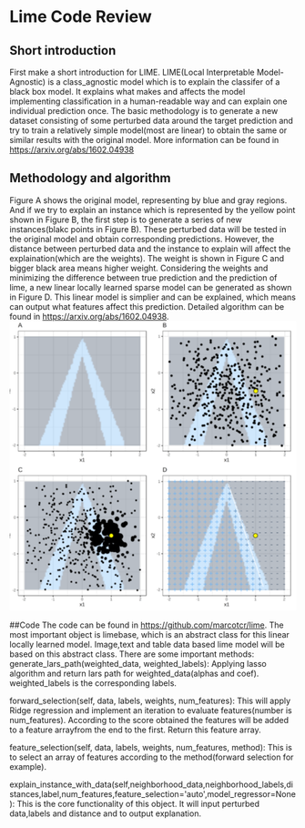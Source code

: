 # Lime Code Review
## Short introduction
  First make a short introduction for LIME. LIME(Local Interpretable Model-Agnostic) is a class_agnostic model which is to explain the classifer of a black box model. It explains what makes and affects the model implementing classification in a human-readable way and can explain one individual prediction once. The basic methodology is to generate a new dataset consisting of some perturbed data around the target prediction and try to train a relatively simple model(most are linear) to obtain the same or similar results with the original model. More information can be found in https://arxiv.org/abs/1602.04938
## Methodology and algorithm

  Figure A shows the original model, representing by blue and gray regions. And if we try to explain an instance which is represented by the yellow point shown in Figure B, the first step is to generate a series of new instances(blakc points in Figure B). These perturbed data will be tested in the original model and obtain corresponding predictions. However, the distance between perturbed data and the instance to explain will affect the explaination(which are the weights). The weight is shown in Figure C and bigger black area means higher weight. Considering the weights and minimizing the difference between true prediction and the prediction of lime, a new linear locally learned sparse model can be generated as shown in Figure D. This linear model is simplier and can be explained, which means can output what features affect this prediction. Detailed algorithm can be found in https://arxiv.org/abs/1602.04938.
  ![Image](https://github.com/yongkangzzz/practice/blob/main/Lime.png)

##Code
  The code can be found in https://github.com/marcotcr/lime.
  The most important object is limebase, which is an abstract class for this linear locally learned model. Image,text and table data based lime model will be based on this abstract class. There are some important methods:
  generate_lars_path(weighted_data, weighted_labels): Applying lasso algorithm and return lars path for weighted_data(alphas and coef). weighted_labels is the corresponding labels.
  
  forward_selection(self, data, labels, weights, num_features): This will apply Ridge regression and implement an iteration to evaluate features(number is num_features). According to the score obtained the features will be added to a feature arrayfrom the end to the first. Return this feature array.
  
  feature_selection(self, data, labels, weights, num_features, method): This is to select an array of features according to the method(forward selection for example).
  
  explain_instance_with_data(self,neighborhood_data,neighborhood_labels,distances,label,num_features,feature_selection='auto',model_regressor=None): This is the core functionality of this object. It will input perturbed data,labels and distance and to output explanation.
  
  
